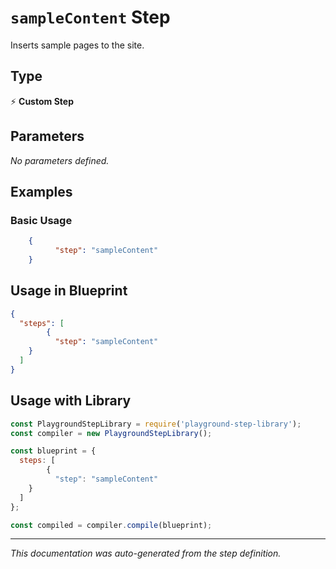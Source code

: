 # `sampleContent` Step

Inserts sample pages to the site.

## Type
⚡ **Custom Step**

## Parameters

*No parameters defined.*

## Examples

### Basic Usage
```json
    {
          "step": "sampleContent"
    }
```

## Usage in Blueprint

```json
{
  "steps": [
        {
          "step": "sampleContent"
    }
  ]
}
```

## Usage with Library

```javascript
const PlaygroundStepLibrary = require('playground-step-library');
const compiler = new PlaygroundStepLibrary();

const blueprint = {
  steps: [
        {
          "step": "sampleContent"
    }
  ]
};

const compiled = compiler.compile(blueprint);
```

---

*This documentation was auto-generated from the step definition.*
